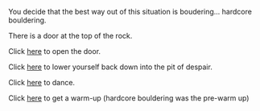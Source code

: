 You decide that the best way out of this situation is boudering... hardcore bouldering.

There is a door at the top of the rock.

Click [here](../froboznia/froboznia.md) to open the door.

Click [here](../marshmallow.md) to lower yourself back down into the pit of despair.

Click [here](../dance/dance.md) to dance.

Click [here](../warm-up/warm-up.md) to get a warm-up (hardcore bouldering was the pre-warm up)
